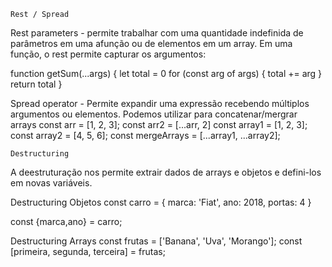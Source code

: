     Rest / Spread

Rest parameters - permite trabalhar com uma quantidade indefinida de parâmetros em uma afunção ou de elementos em um array.
Em uma função, o rest permite capturar os argumentos:

function getSum(...args) {
    let total = 0
    for (const arg of args) {
        total += arg
    }
    return total
}

Spread operator - Permite expandir uma expressão recebendo múltiplos argumentos ou elementos. Podemos utilizar para concatenar/mergrar arrays
const arr = [1, 2, 3];
const arr2 = [...arr, 2]
const array1 = [1, 2, 3];
const array2 = [4, 5, 6];
const mergeArrays = [...array1, ...array2];

    Destructuring

A deestruturação nos permite extrair dados de arrays e objetos e defini-los em novas variáveis.

Destructuring Objetos
const carro = {
    marca: 'Fiat',
    ano: 2018,
    portas: 4
}

const {marca,ano} = carro;

Destructuring Arrays
const frutas = ['Banana', 'Uva', 'Morango'];
const [primeira, segunda, terceira] = frutas;